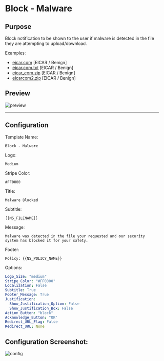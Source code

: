 # Block - Malware
## Purpose
Block notification to be shown to the user if malware is detected in the file they are attempting to upload/download.

Examples:
* [eicar.com](https://secure.eicar.org/eicar.com) [EICAR / Benign]
* [eicar.com.txt](https://secure.eicar.org/eicar.com.txt) [EICAR / Benign]
* [eicar_com.zip](https://secure.eicar.org/eicar_com.zip) [EICAR / Benign]
* [eicarcom2.zip](https://secure.eicar.org/eicarcom2.zip) [EICAR / Benign]

## Preview
![preview](https://i.imgur.com/yF9imwU.png)

---

## Configuration
Template Name:
```
Block - Malware
```

Logo:
```
Medium
```

Stripe Color:
```
#FF0000
```

Title:
```
Malware Blocked
```

Subtitle:
```
{{NS_FILENAME}}
```

Message:
```
Malware was detected in the file your requested and our security system has blocked it for your safety.
```

Footer:
```
Policy: {{NS_POLICY_NAME}}
```

Options:
```yaml
Logo_Size: "medium"
Stripe_Color: "#FF0000"
Localization: False
Subtitle: True
Footer_Message: True
Justification:
  Show_Justification_Option: False
  Show_Justification_Box: False
Action Button: "block"
Acknowledge_Button: "OK"
Redirect_URL_Flag: False
Redirect_URL: None
```

## Configuration Screenshot:
![config](https://i.imgur.com/P6BmSkj.png)
